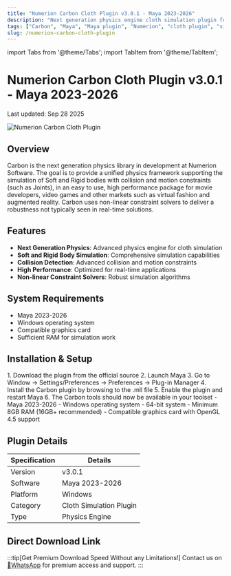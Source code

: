 ```yaml
---
title: "Numerion Carbon Cloth Plugin v3.0.1 - Maya 2023-2026"
description: "Next generation physics engine cloth simulation plugin for Maya 2023-2026 with realistic soft and rigid body simulation and collision"
tags: ["Carbon", "Maya", "Maya plugin", "Numerion", "cloth plugin", "simulation", "physics engine"]
slug: /numerion-carbon-cloth-plugin
---
```


import Tabs from '@theme/Tabs';
import TabItem from '@theme/TabItem';

# Numerion Carbon Cloth Plugin v3.0.1 - Maya 2023-2026

Last updated: Sep 28 2025

![Numerion Carbon Cloth Plugin](https://www.gfxcamp.com/wp-content/uploads/2019/11/Numerion-Carbon-Cloth-v1.3.5-For-Maya-2018-2019.jpg)

## Overview

Carbon is the next generation physics library in development at Numerion Software. The goal is to provide a unified physics framework supporting the simulation of Soft and Rigid bodies with collision and motion constraints (such as Joints), in an easy to use, high performance package for movie developers, video games and other markets such as virtual fashion and augmented reality. Carbon uses non-linear constraint solvers to deliver a robustness not typically seen in real-time solutions.

## Features

- **Next Generation Physics**: Advanced physics engine for cloth simulation
- **Soft and Rigid Body Simulation**: Comprehensive simulation capabilities
- **Collision Detection**: Advanced collision and motion constraints
- **High Performance**: Optimized for real-time applications
- **Non-linear Constraint Solvers**: Robust simulation algorithms

## System Requirements

- Maya 2023-2026
- Windows operating system
- Compatible graphics card
- Sufficient RAM for simulation work

## Installation & Setup

<Tabs>
<TabItem value="windows" label="Windows">
1. Download the plugin from the official source
2. Launch Maya
3. Go to Window → Settings/Preferences → Preferences → Plug-in Manager
4. Install the Carbon plugin by browsing to the .mll file
5. Enable the plugin and restart Maya
6. The Carbon tools should now be available in your toolset
</TabItem>
<TabItem value="requirements" label="Requirements">
- Maya 2023-2026
- Windows operating system
- 64-bit system
- Minimum 8GB RAM (16GB+ recommended)
- Compatible graphics card with OpenGL 4.5 support
</TabItem>
</Tabs>

## Plugin Details

| Specification | Details |
|---------------|---------|
| Version | v3.0.1 |
| Software | Maya 2023-2026 |
| Platform | Windows |
| Category | Cloth Simulation Plugin |
| Type | Physics Engine |

## Direct Download Link
:::tip[Get Premium Download Speed Without any Limitations!]
Contact us on [💬WhatsApp](https://wa.me/+8613237610083) for premium  access and support.
:::